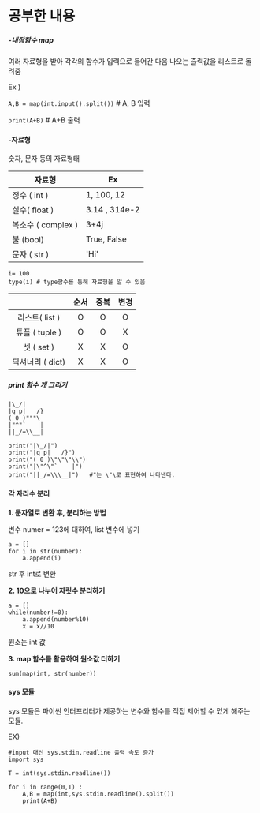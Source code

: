 # **공부한 내용**

##### -내장함수 map 

여러 자료형을 받아 각각의 함수가 입력으로 들어간 다음 나오는 출력값을 리스트로 돌려줌 

Ex )

 `A,B = map(int.input().split())` # A, B 입력

 `print(A+B)` # A+B 출력

#### -자료형

숫자, 문자 등의 자료형태

| 자료형             | Ex            |
| ------------------ | ------------- |
| 정수 ( int )       | 1, 100, 12    |
| 실수( float )      | 3.14 , 314e-2 |
| 복소수 ( complex ) | 3+4j          |
| 불 (bool)          | True, False   |
| 문자 ( str )       | 'Hi'          |

```
i= 100
type(i) # type함수를 통해 자료형을 알 수 있음
```



|                  | 순서 | 중복 | 변경 |
| :--------------: | :--: | :--: | :--: |
|  리스트( list )  |  O   |  O   |  O   |
|  튜플 ( tuple )  |  O   |  O   |  X   |
|    셋 ( set )    |  X   |  X   |  O   |
| 딕셔너리 ( dict) |  X   |  X   |  O   |

##### print  함수  개 그리기

```
|\_/|
|q p|   /}
( 0 )"""\
|"^"`    |
||_/=\\__|
```

```
print("|\_/|")
print("|q p|   /}")
print("( 0 )\"\"\"\\")
print("|\"^\"`    |")
print("||_/=\\\__|")   #"는 \"\로 표현하여 나타낸다.
```

#### 각 자리수 분리

**1. 문자열로 변환 후, 분리하는 방법**

변수 numer = 123에 대하여, list 변수에 넣기

```
a = []
for i in str(number):
    a.append(i)
```

str 후 int로 변환

**2. 10으로 나누어 자릿수 분리하기**

```
a = []
while(number!=0):
    a.append(number%10)
    x = x//10
```

원소는 int 값

**3. map 함수를 활용하여 원소값 더하기**
```
sum(map(int, str(number))
```

#### sys 모듈

sys 모듈은 파이썬 인터프리터가 제공하는 변수와 함수를 직접 제어할 수 있게 해주는 모듈.

EX)

```
#input 대신 sys.stdin.readline 출력 속도 증가
import sys

T = int(sys.stdin.readline())

for i in range(0,T) :
    A,B = map(int,sys.stdin.readline().split())
    print(A+B)
```

